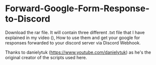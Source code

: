 # Forward-Google-Form-Response-to-Discord
Download the rar file. It will contain three different .txt file that I have explained in my video (), How to use them and get your google for responses forwarded to your discord server via Discord Webhook.

Thanks to danielytuk (https://www.youtube.com/danielytuk) as he's the original creator of the scripts used here.

